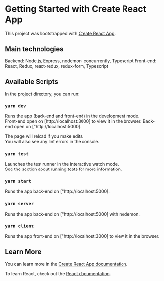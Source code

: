 # Getting Started with Create React App

This project was bootstrapped with [Create React App](https://github.com/facebook/create-react-app).

## Main technologies

Backend: Node.js, Express, nodemon, concurrently, Typescript
Front-end: React, Redux, react-redux, redux-form, Typescript

## Available Scripts

In the project directory, you can run:

### `yarn dev`

Runs the app (back-end and front-end) in the development mode.\
Front-end open on [http://localhost:3000] to view it in the browser.
Back-end open on ["http://localhost:5000].

The page will reload if you make edits.\
You will also see any lint errors in the console.

### `yarn test`

Launches the test runner in the interactive watch mode.\
See the section about [running tests](https://facebook.github.io/create-react-app/docs/running-tests) for more information.

### `yarn start`

Runs the app back-end on ["http://localhost:5000].

### `yarn server`

Runs the app back-end on ["http://localhost:5000] with nodemon.

### `yarn client`

Runs the app front-end on ["http://localhost:3000] to view it in the browser.

## Learn More

You can learn more in the [Create React App documentation](https://facebook.github.io/create-react-app/docs/getting-started).

To learn React, check out the [React documentation](https://reactjs.org/).

